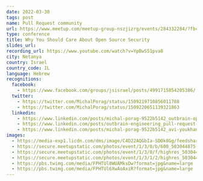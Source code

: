 ```yaml
---
date: 2022-03-30
tags: post
name: Pull Request community
url: https://www.meetup.com/meetup-group-nszjizrg/events/284332284/?fbclid=IwAR3RdaetvXdJwRHxZ6TL18fDoSinW6Ntg2udZ69lc1nNszCTLHFMB_2dk2c
type: conference
title: Why You Should Care About Open Source Security
slides_url:
recording_url: https://www.youtube.com/watch?v=YpBwS51pva8
city: Netanya
country: Israel
country_code: IL
language: Hebrew
recognitions:
  facebook:
    - https://www.facebook.com/groups/jsisrael/posts/4991715854205386/
  twitter:
    - https://twitter.com/MichalPorag/status/1509219710856011788
    - https://twitter.com/MichalPorag/status/1509220651139321863
  linkedin:
    - https://www.linkedin.com/posts/michal-porag-9522b5142_outbrain-opensource-meetup-activity-6904666190762119168-cV7e
    - https://www.linkedin.com/posts/outbrain-engineering_pull-request-march-event-outbrain-meetup-activity-6905072691200806912-rSHE
    - https://www.linkedin.com/posts/michal-porag-9522b5142_avi-youkhananov-my-open-source-journey-activity-6920238440991059968-3PaV?utm_source=linkedin_share&utm_medium=member_desktop_web
images:
  - https://media-exp1.licdn.com/dms/image/C4D22AQGbIa-SDOk8Gg/feedshare-shrink_1280/0/1646200701578?e=1649289600&v=beta&t=yH1tT6tU8VLJtY2WKjbxfJhOQA09q6GZA2-1JS1lQ3Y
  - https://secure.meetupstatic.com/photos/event/1/3/0/b/600_503044875.jpeg
  - https://secure.meetupstatic.com/photos/event/1/3/0/f/highres_503044879.jpeg
  - https://secure.meetupstatic.com/photos/event/1/3/1/2/highres_503044882.jpeg
  - https://pbs.twimg.com/media/FPHTUl8WUAMksDw?format=jpg&name=large
  - https://pbs.twimg.com/media/FPHTUl6XwAoAxiR?format=jpg&name=large
---
```

